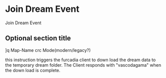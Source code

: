 # Join Dream Event

Join Dream Event



## Optional section title

]q Map-Name crc Mode(modern/legacy?)


this instruction triggers the furcadia client to down load the dream data to the temporary dream folder. The Client responds with "vascodagama" when the down load is complete.


